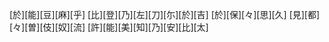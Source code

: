 [於][能][豆][麻][乎] [比][登][乃][左][刀][尓][於][吉] [於][保][々][思][久] [見][都][々][曽][伎][奴][流] [許][能][美][知][乃][安][比][太]
